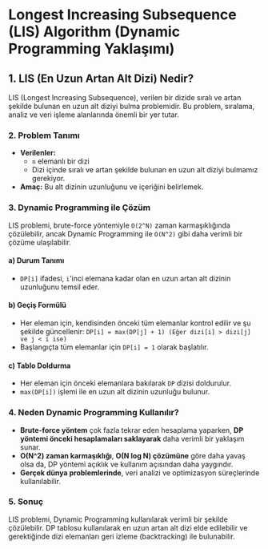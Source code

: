 # Longest Increasing Subsequence (LIS) Algorithm (Dynamic Programming Yaklaşımı)

## 1. LIS (En Uzun Artan Alt Dizi) Nedir?

LIS (Longest Increasing Subsequence), verilen bir dizide sıralı ve artan şekilde bulunan en uzun alt diziyi bulma problemidir. Bu problem, sıralama, analiz ve veri işleme alanlarında önemli bir yer tutar.

### 2. Problem Tanımı

- **Verilenler:**
  - `n` elemanlı bir dizi
  - Dizi içinde sıralı ve artan şekilde bulunan en uzun alt diziyi bulmamız gerekiyor.
- **Amaç:** Bu alt dizinin uzunluğunu ve içeriğini belirlemek.

### 3. Dynamic Programming ile Çözüm

LIS problemi, brute-force yöntemiyle `O(2^N)` zaman karmaşıklığında çözülebilir, ancak Dynamic Programming ile `O(N^2)` gibi daha verimli bir çözüme ulaşılabilir.

#### a) Durum Tanımı

- `DP[i]` ifadesi, `i`'inci elemana kadar olan en uzun artan alt dizinin uzunluğunu temsil eder.

#### b) Geçiş Formülü

- Her eleman için, kendisinden önceki tüm elemanlar kontrol edilir ve şu şekilde güncellenir:
  ```DP[i] = max(DP[j] + 1) (Eğer dizi[i] > dizi[j] ve j < i ise)```
- Başlangıçta tüm elemanlar için `DP[i] = 1` olarak başlatılır.

#### c) Tablo Doldurma

- Her eleman için önceki elemanlara bakılarak `DP` dizisi doldurulur.
- `max(DP[i])` işlemi ile en uzun alt dizinin uzunluğu bulunur.

### 4. Neden Dynamic Programming Kullanılır?

- **Brute-force yöntem** çok fazla tekrar eden hesaplama yaparken, **DP yöntemi önceki hesaplamaları saklayarak** daha verimli bir yaklaşım sunar.
- **O(N^2) zaman karmaşıklığı**, **O(N log N) çözümüne** göre daha yavaş olsa da, DP yöntemi açıklık ve kullanım açısından daha yaygındır.
- **Gerçek dünya problemlerinde**, veri analizi ve optimizasyon süreçlerinde kullanılabilir.

### 5. Sonuç

LIS problemi, Dynamic Programming kullanılarak verimli bir şekilde çözülebilir. DP tablosu kullanılarak en uzun artan alt dizi elde edilebilir ve gerektiğinde dizi elemanları geri izleme (backtracking) ile bulunabilir.
